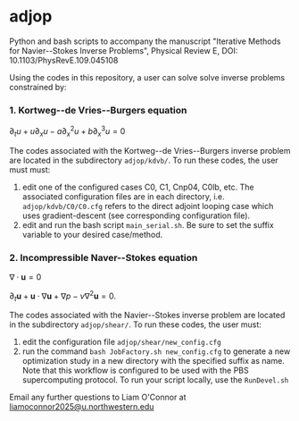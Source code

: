 # adjop
Python and bash scripts to accompany the manuscript "Iterative Methods for Navier--Stokes Inverse Problems", Physical Review E, DOI: 10.1103/PhysRevE.109.045108

Using the codes in this repository, a user can solve solve inverse problems constrained by:
### 1. Kortweg--de Vries--Burgers equation

$\partial_t u +u\partial_x u - a\partial_x^2u + b\partial_x^3 u = 0$

The codes associated with the Kortweg--de Vries--Burgers inverse problem are located in the subdirectory `adjop/kdvb/`. To run these codes, the user must must:
1. edit one of the configured cases C0, C1, Cnp04, C0lb, etc. The associated configuration files are in each directory, i.e. `adjop/kdvb/C0/C0.cfg` refers to the direct adjoint looping case which uses gradient-descent (see corresponding configuration file).
2. edit and run the bash script `main_serial.sh`. Be sure to set the suffix variable to your desired case/method.

### 2. Incompressible Naver--Stokes equation

$\nabla\cdot\mathbf{u}=0$

$\partial_t \mathbf{u} +\mathbf{u}\cdot\nabla\mathbf{u} + \nabla p- \nu\nabla^2\mathbf{u} = 0$.

The codes associated with the Navier--Stokes inverse problem are located in the subdirectory `adjop/shear/`. To run these codes, the user must:
1. edit the configuration file `adjop/shear/new_config.cfg`
2. run the command `bash JobFactory.sh new_config.cfg` to generate a new optimization study in a new directory with the specified suffix as name. Note that this workflow is configured to be used with the PBS supercomputing protocol. To run your script locally, use the `RunDevel.sh`

Email any further questions to Liam O'Connor at liamoconnor2025@u.northwestern.edu
